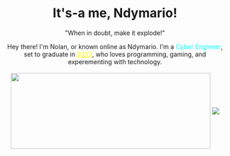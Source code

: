 <!--
You're a curious one! Have a cookie!
-->

<body>
<div align="center">
  <h1>It's-a me, Ndymario!</h1>
  <p>"When in doubt, make it explode!"</p>
  Hey there! I'm Nolan, or known online as Ndymario. I'm a <a style="color: cyan;">Cyber Engineer</a>, set to graduate in <a style="text-decoration: underline; color: yellow;">2023</a>, who loves programming, gaming, and experementing with technology.
</div>
<br>
<div align="center">
  <a href="https://github.com/Pepyn0/github-readme-stats"><img width=450 height=170 align="center" src="https://github-readme-stats.vercel.app/api?username=Ndymario&theme=midnight-purple&show_icons=true&title_color=58a6ff&icon_color=58a6ff&bg_color=0d1117&hide_border=true" /></a>
  <a href="https://github.com/Pepyn0/github-readme-stats"><img align="center" src="https://github-readme-stats.vercel.app/api/top-langs/?username=Ndymario&theme=midnight-purple&layout=compact&title_color=58a6ff&icon_color=58a6ff&bg_color=0d1117&hide_border=true" /></a>
</div>
<br>

<!--
I was gonna have a cool random quote thing, but you can't run JS on GitHub ;-; (Which makes sense, but still rip)
<script>
function random_quote(){
  let quotes = ['"When in doubt, make it explode!"', '"When life gives you lemons, find the voltage drop across the lemon."', '"GAH HOOOOOOF"', '"Huh. Neat."']
  let number = Math.floor((Math.random() * quotes.length) + 0);
  document.getElementById("random_quote").innerHTML = quotes[number];
}
</script>
-->
